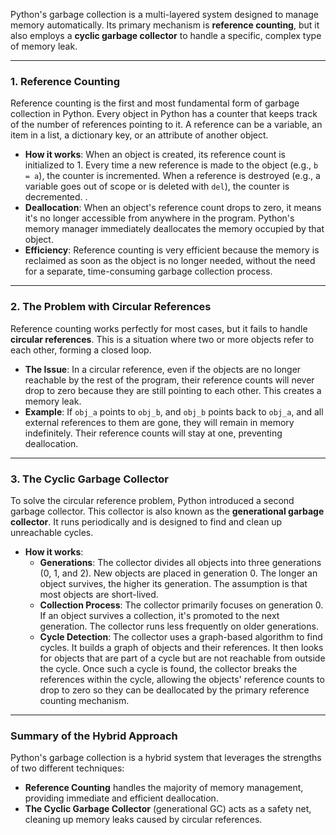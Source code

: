 Python's garbage collection is a multi-layered system designed to manage memory automatically. Its primary mechanism is **reference counting**, but it also employs a **cyclic garbage collector** to handle a specific, complex type of memory leak.

***

### 1. Reference Counting

Reference counting is the first and most fundamental form of garbage collection in Python. Every object in Python has a counter that keeps track of the number of references pointing to it. A reference can be a variable, an item in a list, a dictionary key, or an attribute of another object.

* **How it works**: When an object is created, its reference count is initialized to 1. Every time a new reference is made to the object (e.g., `b = a`), the counter is incremented. When a reference is destroyed (e.g., a variable goes out of scope or is deleted with `del`), the counter is decremented. .
* **Deallocation**: When an object's reference count drops to zero, it means it's no longer accessible from anywhere in the program. Python's memory manager immediately deallocates the memory occupied by that object.
* **Efficiency**: Reference counting is very efficient because the memory is reclaimed as soon as the object is no longer needed, without the need for a separate, time-consuming garbage collection process.

***

### 2. The Problem with Circular References

Reference counting works perfectly for most cases, but it fails to handle **circular references**. This is a situation where two or more objects refer to each other, forming a closed loop.

* **The Issue**: In a circular reference, even if the objects are no longer reachable by the rest of the program, their reference counts will never drop to zero because they are still pointing to each other. This creates a memory leak.
* **Example**: If `obj_a` points to `obj_b`, and `obj_b` points back to `obj_a`, and all external references to them are gone, they will remain in memory indefinitely. Their reference counts will stay at one, preventing deallocation.

***

### 3. The Cyclic Garbage Collector

To solve the circular reference problem, Python introduced a second garbage collector. This collector is also known as the **generational garbage collector**. It runs periodically and is designed to find and clean up unreachable cycles.

* **How it works**:
    * **Generations**: The collector divides all objects into three generations (0, 1, and 2). New objects are placed in generation 0. The longer an object survives, the higher its generation. The assumption is that most objects are short-lived.
    * **Collection Process**: The collector primarily focuses on generation 0. If an object survives a collection, it's promoted to the next generation. The collector runs less frequently on older generations.
    * **Cycle Detection**: The collector uses a graph-based algorithm to find cycles. It builds a graph of objects and their references. It then looks for objects that are part of a cycle but are not reachable from outside the cycle. Once such a cycle is found, the collector breaks the references within the cycle, allowing the objects' reference counts to drop to zero so they can be deallocated by the primary reference counting mechanism.

***

### Summary of the Hybrid Approach

Python's garbage collection is a hybrid system that leverages the strengths of two different techniques:

* **Reference Counting** handles the majority of memory management, providing immediate and efficient deallocation.
* **The Cyclic Garbage Collector** (generational GC) acts as a safety net, cleaning up memory leaks caused by circular references.